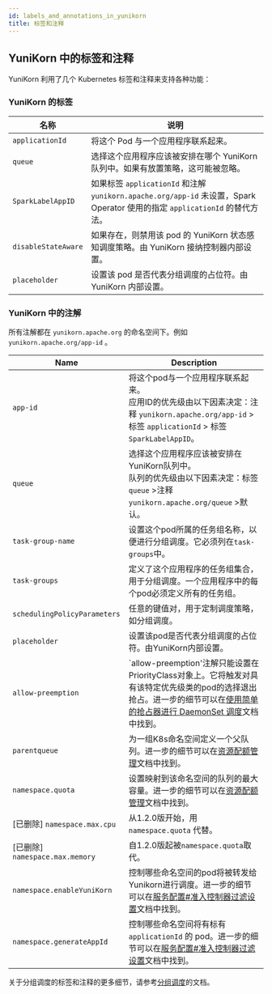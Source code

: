 ```yaml
---
id: labels_and_annotations_in_yunikorn
title: 标签和注释
---
```

<!--
Licensed to the Apache Software Foundation (ASF) under one
or more contributor license agreements.  See the NOTICE file
distributed with this work for additional information
regarding copyright ownership.  The ASF licenses this file
to you under the Apache License, Version 2.0 (the
"License"); you may not use this file except in compliance
with the License.  You may obtain a copy of the License at

  http://www.apache.org/licenses/LICENSE-2.0

Unless required by applicable law or agreed to in writing,
software distributed under the License is distributed on an
"AS IS" BASIS, WITHOUT WARRANTIES OR CONDITIONS OF ANY
KIND, either express or implied.  See the License for the
specific language governing permissions and limitations
under the License.
-->

## YuniKorn 中的标签和注释
YuniKorn 利用了几个 Kubernetes 标签和注释来支持各种功能：

### YuniKorn 的标签
|        名称          |          说明                 |
| ------------------- | ---------------------------- |
| `applicationId`     | 将这个 Pod 与一个应用程序联系起来。|
| `queue`             | 选择这个应用程序应该被安排在哪个 YuniKorn 队列中。如果有放置策略，这可能被忽略。|
| `SparkLabelAppID `  | 如果标签 `applicationId` 和注解 `yunikorn.apache.org/app-id` 未设置，Spark Operator 使用的指定 `applicationId` 的替代方法。|
| `disableStateAware` | 如果存在，则禁用该 pod 的 YuniKorn 状态感知调度策略。由 YuniKorn 接纳控制器内部设置。|
| `placeholder`       | 设置该 pod 是否代表分组调度的占位符。由 YuniKorn 内部设置。|

### YuniKorn 中的注解
所有注解都在 `yunikorn.apache.org` 的命名空间下。例如 `yunikorn.apache.org/app-id` 。

|                Name            |     Description    |
| ------------------------------ | ------------------ |
|             `app-id`           | 将这个pod与一个应用程序联系起来。<br/>应用ID的优先级由以下因素决定：注释 `yunikorn.apache.org/app-id` > 标签 `applicationId` > 标签 `SparkLabelAppID`。|
|            `queue`            | 选择这个应用程序应该被安排在YuniKorn队列中。<br/>队列的优先级由以下因素决定：标签 `queue` >注释 `yunikorn.apache.org/queue` >默认。|
|       `task-group-name`       | 设置这个pod所属的任务组名称，以便进行分组调度。它必须列在`task-groups`中。|
|         `task-groups`         | 定义了这个应用程序的任务组集合，用于分组调度。一个应用程序中的每个pod必须定义所有的任务组。|
| `schedulingPolicyParameters`  | 任意的键值对，用于定制调度策略，如分组调度。 |
|         `placeholder`         | 设置该pod是否代表分组调度的占位符。由YuniKorn内部设置。 |
|       `allow-preemption`      | `allow-preemption'注解只能设置在PriorityClass对象上。它将触发对具有该特定优先级类的pod的选择退出抢占。进一步的细节可以在[使用简单的抢占器进行 DaemonSet 调度](../../design/simple_preemptor)文档中找到。 |
|        `parentqueue`          | 为一组K8s命名空间定义一个父队列。进一步的细节可以在[资源配额管理](../resource_quota_management#命名空间的父队列映射)文档中找到。 |
| `namespace.quota` | 设置映射到该命名空间的队列的最大容量。进一步的细节可以在[资源配额管理](../resource_quota_management#命名空间配额)文档中找到。 |
| [已删除] `namespace.max.cpu`  | 从1.2.0版开始，用 `namespace.quota` 代替。 |
| [已删除] `namespace.max.memory` | 自1.2.0版起被`namespace.quota`取代。 |
| `namespace.enableYuniKorn` | 控制哪些命名空间的pod将被转发给Yunikorn进行调度。进一步的细节可以在[服务配置#准入控制器过滤设置](../service_config#准入控制器过滤设置)文档中找到。 |
| `namespace.generateAppId`  | 控制哪些命名空间将有标有 `applicationId` 的 pod。进一步的细节可以在[服务配置#准入控制器过滤设置](../service_config#准入控制器过滤设置)文档中找到。 |

关于分组调度的标签和注释的更多细节，请参考[分组调度](../user_guide/gang_scheduling.md)的文档。

